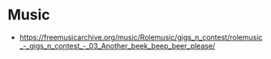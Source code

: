 # Music

* https://freemusicarchive.org/music/Rolemusic/gigs_n_contest/rolemusic_-_gigs_n_contest_-_03_Another_beek_beep_beer_please/
